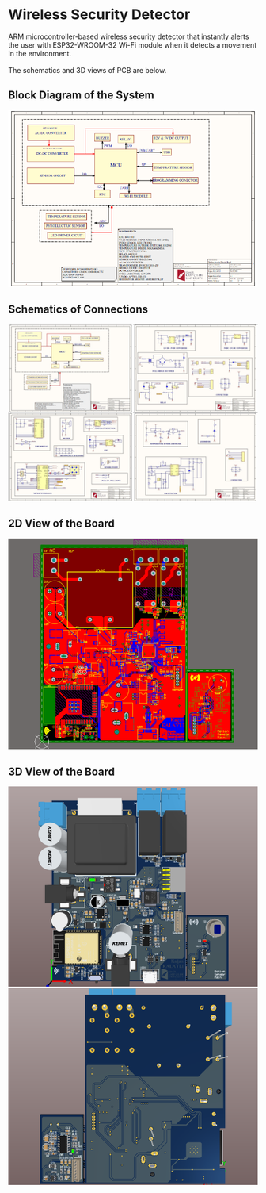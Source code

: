 # Wireless Security Detector
ARM microcontroller-based wireless security detector that instantly alerts the user with ESP32-WROOM-32 Wi-Fi module when it detects a movement in the environment.
<br/> 
<br/> The schematics and 3D views of PCB are below.
## Block Diagram of the System
![block](https://github.com/kagankalayli/Wireless_Security_Detector/blob/main/images/block.png)
## Schematics of Connections
![sch](https://github.com/kagankalayli/Wireless_Security_Detector/blob/main/images/schematics.jpg)
## 2D View of the Board
![2d](https://github.com/kagankalayli/Wireless_Security_Detector/blob/main/images/layers.png)
## 3D View of the Board
![top](https://github.com/kagankalayli/Wireless_Security_Detector/blob/main/images/3D.png)
![bottom](https://github.com/kagankalayli/Wireless_Security_Detector/blob/main/images/3DBottom.png)
